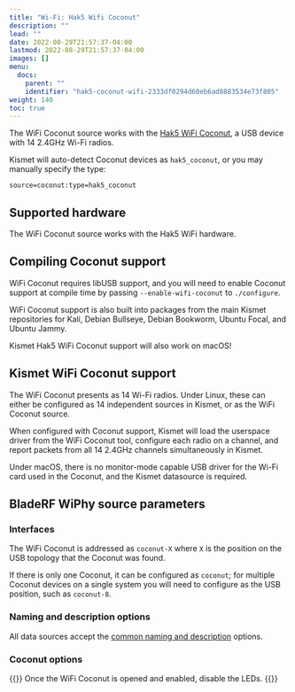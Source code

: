 ```yaml
---
title: "Wi-Fi: Hak5 Wifi Coconut"
description: ""
lead: ""
date: 2022-08-29T21:57:37-04:00
lastmod: 2022-08-29T21:57:37-04:00
images: []
menu:
  docs:
    parent: ""
    identifier: "hak5-coconut-wifi-2333df0294d60eb6ad8883534e73f805"
weight: 140
toc: true
---
```


The WiFi Coconut source works with the [Hak5 WiFi Coconut](https://shop.hak5.org/products/wifi-coconut), a USB device with 14 2.4GHz Wi-Fi radios.

Kismet will auto-detect Coconut devices as `hak5_coconut`, or you may manually specify the type:

```
source=coconut:type=hak5_coconut
```

## Supported hardware

The WiFi Coconut source works with the Hak5 WiFi hardware.

## Compiling Coconut support 

WiFi Coconut requires libUSB support, and you will need to enable Coconut support at compile time by passing `--enable-wifi-coconut` to `./configure`.

WiFi Coconut support is also built into packages from the main Kismet repositories for Kali, Debian Bullseye, Debian Bookworm, Ubuntu Focal, and Ubuntu Jammy.

Kismet Hak5 WiFi Coconut support will also work on macOS!

## Kismet WiFi Coconut support 

The WiFi Coconut presents as 14 Wi-Fi radios.  Under Linux, these can either be configured as 14 independent sources in Kismet, or as the WiFi Coconut source. 

When configured with Coconut support, Kismet will load the userspace driver from the WiFi Coconut tool, configure each radio on a channel, and report packets from all 14 2.4GHz channels simultaneously in Kismet.

Under macOS, there is no monitor-mode capable USB driver for the Wi-Fi card used in the Coconut, and the Kismet datasource is required.

## BladeRF WiPhy source parameters

### Interfaces 

The WiFi Coconut is addressed as `coconut-X` where `X` is the position on the USB topology that the Coconut was found. 

If there is only one Coconut, it can be configured as `coconut`; for multiple Coconut devices on a single system you will need to configure as the USB position, such as `coconut-8`.  

### Naming and description options

All data sources accept the [common naming and description](/docs/readme/datasources/datasources/#naming-and-describing-datasources) options.

### Coconut options 

{{<configopt disable_leds true false>}}
Once the WiFi Coconut is opened and enabled, disable the LEDs.
{{</configopt>}}

